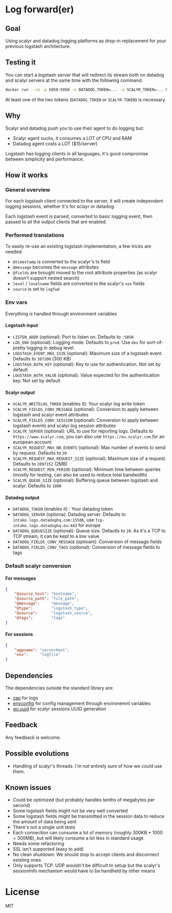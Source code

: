 # Log forward(er)

## Goal
Using scalyr and datadog logging platforms as drop-in replacement for your previous logstash architecture.

## Testing it
You can start a logstash server that will redirect its stream both on datadog and scalyr servers at the same time with
the following command:
```bash
docker run --rm -p 5050:5050 -e DATADOG_TOKEN=... -e SCALYR_TOKEN=... habx/logfwd:dev 
```
At least one of the two tokens (`DATADOG_TOKEN` or `SCALYR-TOKEN`) is necessary.

## Why
Scalyr and datadog push you to use their agent to do logging but:
- Scalyr agent sucks, it consumes a LOT of CPU and RAM
- Datadog agent costs a LOT ($15/server)

Logstash has logging clients in all languages, it's good compromise between simplicity and performance.

## How it works

### General overview
For each logstash client connected to the server, it will create independent logging sessions, whether it's for sclayr
or datadog.

Each logstash event is parsed, converted to basic logging event, then passed to all the output clients that are
enabled.

### Performed translations
To easily re-use an existing logstash implementation, a few tricks are needed:

- `@timestamp` is converted to the scalyr's ts field
- `@message` becomes the `message` attributes
- `@fields` are brought moved to the root attribute properties (as scalyr doesn't support nested search)
- `level` / `levelname` fields are converted to the scalyr's `sev` fields
- `source` is set to `logfwd`

### Env vars
Everything is handled through environment variables

#### Logstash input
- `LISTEN_ADDR` (optional): Port to listen on. Defaults to `:5050`
- `LOG_ENV` (optional): Logging mode. Defaults to `prod`. Use `dev` for sort-of-pretty logging in debug level.
- `LOGSTASH_EVENT_MAX_SIZE` (optional): Maximum size of a logstash event. Defaults to `307200` (300 KB)
- `LOGSTASH_AUTH_KEY` (optional): Key to use for authentication. Not set by default
- `LOGSTASH_AUTH_VALUE` (optional): Value expected for the authentication key. Not set by default

#### Scalyr output
- `SCALYR_WRITELOG_TOKEN` (enables it): Your scalyr log write token
- `SCALYR_FIELDS_CONV_MESSAGE` (optional): Conversion to apply between logstash and scalyr event attributes
- `SCALYR_FIELDS_CONV_SESSION` (optional): Conversion to apply between logstash events and scalyr log session attributes
- `SCALYR_SERVER` (optional): URL to use for reporting logs. Defaults to `https://www.scalyr.com`, you can also use `https://eu.scalyr.com` for an european account
- `SCALYR_REQUEST_MAX_NB_EVENTS` (optional): Max number of events to send by request. Defaults to `20`
- `SCALYR_REQUEST_MAX_REQUEST_SIZE` (optional): Maximum size of a request. Defaults to `2097152` (2MB)
- `SCALYR_REQUEST_MIN_PERIOD` (optional): Minimum time between queries (mostly for testing, can also be used to reduce total bandwidth)
- `SCALYR_QUEUE_SIZE` (optional): Buffering queue between logstash and scalyr. Defaults to `1000`

#### Datadog output
- `DATADOG_TOKEN` (enables it) : Your datadog token
- `DATADOG_SERVER` (optiona): Datadog server. Defaults to `intake.logs.datadoghq.com:15506`, use `tcp-intake.logs.datadoghq.eu:443` for europe
- `DATADOG_QUEUESIZE` (optional): Queue size. Defautls to `20`. As it's a TCP to TCP stream, it can be kept to a low value
- `DATADOG_FIELDS_CONV_MESSAGE` (optioanl): Conversion of message fields
- `DATADOG_FIELDS_CONV_TAGS` (optional): Conversion of message fields to tags

### Default scalyr conversion
#### For messages
```json
{
    "@source_host": "hostname",
    "@source_path": "file_path",
    "@message":     "message",
    "@type":        "logstash_type",
    "@source":      "logstash_source",
    "@tags":        "tags"
}
```

#### For sessions
```json
{
    "appname": "serverHost",
    "env":     "logfile"
}
```

## Dependencies
The dependencies outside the standard library are:

- [zap](https://github.com/uber-go/zap) for logs
- [envconfig](github.com/kelseyhightower/envconfig) for config management through environemnt variables
- [go.uuid](github.com/satori/go.uuid) for scalyr sessions UUID generation

## Feedback
Any feedback is welcome.

## Possible evolutions
- Handling of scalyr's threads. I'm not entirely sure of how we could use them.

## Known issues
- Could be optimized (but probably handles tenths of megabytes per second)
- Some logstash fields might not be very well converted
- Some logstash fields might be transmitted in the session data to reduce the amount of data being sent
- There's not a single unit tests
- Each connection can consume a lot of memory (roughly 300KB * 1000 = 300MB), but will likely consume a lot less in standard usage
- Needs some refactoring
- SSL isn't supported (easy to add)
- No clean shutdown: We should stop to accept clients and disconnect existing ones
- Only supports TCP. UDP wouldn't be difficult to setup but the scalyr's sessionInfo mechanism would have to be handheld by other means

# License
MIT
